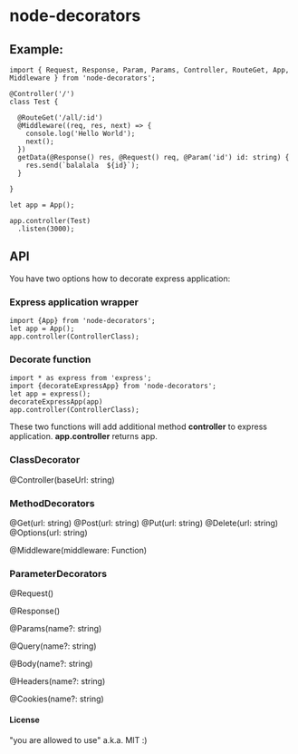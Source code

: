 # node-decorators

## Example:
```
import { Request, Response, Param, Params, Controller, RouteGet, App, Middleware } from 'node-decorators';

@Controller('/')
class Test {

  @RouteGet('/all/:id')
  @Middleware((req, res, next) => {
    console.log('Hello World');
    next();
  })
  getData(@Response() res, @Request() req, @Param('id') id: string) {
    res.send(`balalala  ${id}`);
  }

}

let app = App();

app.controller(Test)
  .listen(3000);
```

## API
You have two options how to decorate express application:

### Express application wrapper

```
import {App} from 'node-decorators';
let app = App();
app.controller(ControllerClass);
```

### Decorate function

```
import * as express from 'express';
import {decorateExpressApp} from 'node-decorators';
let app = express();
decorateExpressApp(app)
app.controller(ControllerClass);
```

These two functions will add additional method **controller** to express application.
**app.controller** returns app.


### ClassDecorator
@Controller(baseUrl: string)

### MethodDecorators

@Get(url: string)
@Post(url: string)
@Put(url: string)
@Delete(url: string)
@Options(url: string)

@Middleware(middleware: Function)

### ParameterDecorators

@Request()

@Response()

@Params(name?: string)

@Query(name?: string)

@Body(name?: string)

@Headers(name?: string)

@Cookies(name?: string)


#### License
"you are allowed to use" a.k.a. MIT :)
